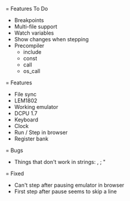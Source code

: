 = Features To Do

* Breakpoints
* Multi-file support
* Watch variables
* Show changes when stepping
* Precompiler
  * include
  * const
  * call
  * os_call

= Features

* File sync
* LEM1802
* Working emulator
* DCPU 1.7
* Keyboard
* Clock
* Run / Step in browser
* Register bank

= Bugs

* Things that don't work in strings: , ; \"

= Fixed

* Can't step after pausing emulator in browser
* First step after pause seems to skip a line
